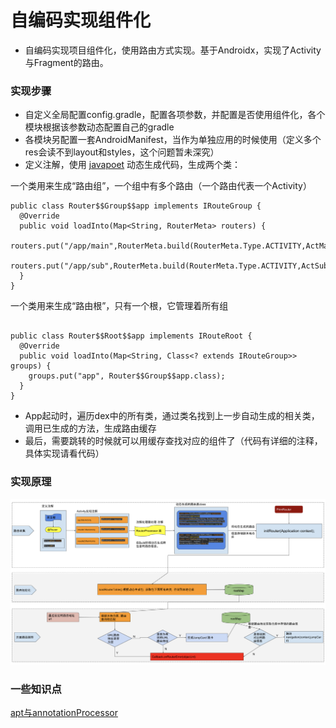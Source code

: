 # 自编码实现组件化
* 自编码实现项目组件化，使用路由方式实现。基于Androidx，实现了Activity与Fragment的路由。

### 实现步骤
* 自定义全局配置config.gradle，配置各项参数，并配置是否使用组件化，各个模块根据该参数动态配置自己的gradle
* 各模块另配置一套AndroidManifest，当作为单独应用的时候使用（定义多个res会读不到layout和styles，这个问题暂未深究）
* 定义注解，使用 [javapoet](https://github.com/square/javapoet) 动态生成代码，生成两个类：

一个类用来生成“路由组”，一个组中有多个路由（一个路由代表一个Activity）

```
public class Router$$Group$$app implements IRouteGroup {
  @Override
  public void loadInto(Map<String, RouterMeta> routers) {
    routers.put("/app/main",RouterMeta.build(RouterMeta.Type.ACTIVITY,ActMain.class,"/app/main","app"));
    routers.put("/app/sub",RouterMeta.build(RouterMeta.Type.ACTIVITY,ActSub.class,"/app/sub","app"));
  }
}
```
一个类用来生成“路由根”，只有一个根，它管理着所有组
```

public class Router$$Root$$app implements IRouteRoot {
  @Override
  public void loadInto(Map<String, Class<? extends IRouteGroup>> groups) {
    groups.put("app", Router$$Group$$app.class);
  }
}
```
* App起动时，遍历dex中的所有类，通过类名找到上一步自动生成的相关类，调用已生成的方法，生成路由缓存
* 最后，需要跳转的时候就可以用缓存查找对应的组件了（代码有详细的注释，具体实现请看代码）

### 实现原理
![image](pic/01_route_principle.png)

### 一些知识点
[apt与annotationProcessor](https://www.jianshu.com/p/61b58074e54d)
